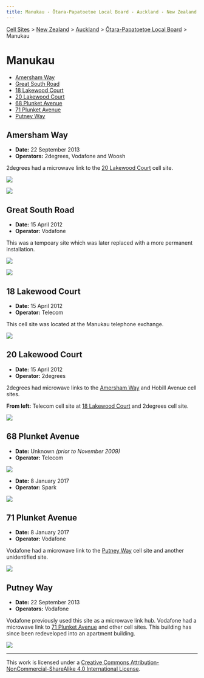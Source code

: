 ```yaml
---
title: Manukau - Ōtara-Papatoetoe Local Board - Auckland - New Zealand - Cell Sites
---
```


[Cell Sites](../../../) > [New Zealand](../../) > [Auckland](../) > [Ōtara-Papatoetoe Local Board](./) > Manukau

# Manukau

* [Amersham Way](#amersham-way)
* [Great South Road](#great-south-road)
* [18 Lakewood Court](#18-lakewood-court)
* [20 Lakewood Court](#20-lakewood-court)
* [68 Plunket Avenue](#68-plunket-avenue)
* [71 Plunket Avenue](#71-plunket-avenue)
* [Putney Way](#putney-way)

## Amersham Way

* **Date:** 22 September 2013
* **Operators:** 2degrees, Vodafone and Woosh

2degrees had a microwave link to the [20 Lakewood Court](#20-lakewood-court) cell site.

![](https://f001.backblazeb2.com/file/CellSites/NZ/AUK/%C5%8Ctara-Papatoetoe/20130922-141715.jpg)

![](https://f001.backblazeb2.com/file/CellSites/NZ/AUK/%C5%8Ctara-Papatoetoe/20130922-142205.jpg)

## Great South Road

* **Date:** 15 April 2012
* **Operator:** Vodafone

This was a tempoary site which was later replaced with a more permanent installation.

![](https://f001.backblazeb2.com/file/CellSites/NZ/AUK/%C5%8Ctara-Papatoetoe/20120415-160605.jpg)

![](https://f001.backblazeb2.com/file/CellSites/NZ/AUK/%C5%8Ctara-Papatoetoe/20120415-160922.jpg)

## 18 Lakewood Court

* **Date:** 15 April 2012
* **Operator:** Telecom

This cell site was located at the Manukau telephone exchange.

![](https://f001.backblazeb2.com/file/CellSites/NZ/AUK/%C5%8Ctara-Papatoetoe/20120415-161326.jpg)

## 20 Lakewood Court

* **Date:** 15 April 2012
* **Operator:** 2degrees

2degrees had microwave links to the [Amersham Way](./manukau#amersham-way) and Hobill Avenue cell sites.

**From left:** Telecom cell site at [18 Lakewood Court](#18-lakewood-court) and 2degrees cell site.

![](https://f001.backblazeb2.com/file/CellSites/NZ/AUK/%C5%8Ctara-Papatoetoe/20120415-161729.jpg)

## 68 Plunket Avenue

* **Date:** Unknown *(prior to November 2009)*
* **Operator:** Telecom

![](https://f001.backblazeb2.com/file/CellSites/NZ/AUK/%C5%8Ctara-Papatoetoe/20171118-201028.jpg)

* **Date:** 8 January 2017
* **Operator:** Spark

![](https://f001.backblazeb2.com/file/CellSites/NZ/AUK/%C5%8Ctara-Papatoetoe/20170108-161914.jpg)

## 71 Plunket Avenue

* **Date:** 8 January 2017
* **Operator:** Vodafone

Vodafone had a microwave link to the [Putney Way](#putney-way) cell site and another unidentified site.

![](https://f001.backblazeb2.com/file/CellSites/NZ/AUK/%C5%8Ctara-Papatoetoe/20170108-162340.jpg)

## Putney Way

* **Date:** 22 September 2013
* **Operators:** Vodafone

Vodafone previously used this site as a microwave link hub. Vodafone had a microwave link to [71 Plunket Avenue](#71-plunket-avenue) and other cell sites. This building has since been redeveloped into an apartment building.

![](https://f001.backblazeb2.com/file/CellSites/NZ/AUK/%C5%8Ctara-Papatoetoe/20130922-141429.jpg)

---

This work is licensed under a [Creative Commons Attribution-NonCommercial-ShareAlike 4.0 International License](http://creativecommons.org/licenses/by-nc-sa/4.0/).
